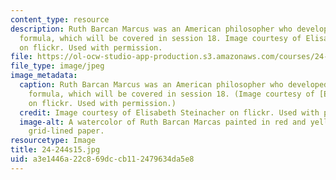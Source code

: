 ```yaml
---
content_type: resource
description: Ruth Barcan Marcus was an American philosopher who developed the Barcan
  formula, which will be covered in session 18. Image courtesy of Elisabeth Steinacher
  on flickr. Used with permission.
file: https://ol-ocw-studio-app-production.s3.amazonaws.com/courses/24-244-modal-logic-spring-2015/a3e1446a22c869dccb112479634da5e8_24-244s15.jpg
file_type: image/jpeg
image_metadata:
  caption: Ruth Barcan Marcus was an American philosopher who developed the Barcan
    formula, which will be covered in session 18. (Image courtesy of [Elisabeth Steinacher](https://flic.kr/p/fhBLmy)
    on flickr. Used with permission.)
  credit: Image courtesy of Elisabeth Steinacher on flickr. Used with permission.
  image-alt: A watercolor of Ruth Barcan Marcas painted in red and yellow hues on
    grid-lined paper.
resourcetype: Image
title: 24-244s15.jpg
uid: a3e1446a-22c8-69dc-cb11-2479634da5e8
---
```

